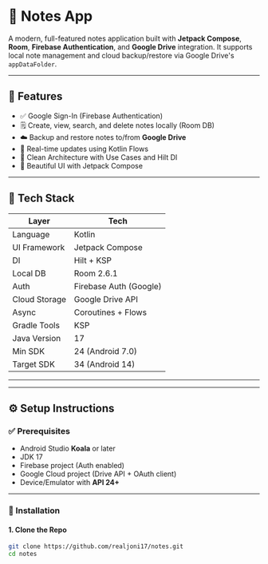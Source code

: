 # 📝 Notes App

A modern, full-featured notes application built with **Jetpack Compose**, **Room**, **Firebase Authentication**, and **Google Drive** integration. It supports local note management and cloud backup/restore via Google Drive's `appDataFolder`.

---

## 🚀 Features

- ✅ Google Sign-In (Firebase Authentication)
- 🗒️ Create, view, search, and delete notes locally (Room DB)
- ☁️ Backup and restore notes to/from **Google Drive**
- 🔁 Real-time updates using Kotlin Flows
- 🧼 Clean Architecture with Use Cases and Hilt DI
- 📱 Beautiful UI with Jetpack Compose

---

## 🧱 Tech Stack

| Layer              | Tech                         |
|-------------------|------------------------------|
| Language           | Kotlin                       |
| UI Framework       | Jetpack Compose              |
| DI                 | Hilt + KSP                   |
| Local DB           | Room 2.6.1                   |
| Auth               | Firebase Auth (Google)       |
| Cloud Storage      | Google Drive API             |
| Async              | Coroutines + Flows           |
| Gradle Tools       | KSP                          |
| Java Version       | 17                           |
| Min SDK            | 24 (Android 7.0)             |
| Target SDK         | 34 (Android 14)              |

---

---

## ⚙️ Setup Instructions

### ✅ Prerequisites

- Android Studio **Koala** or later
- JDK 17
- Firebase project (Auth enabled)
- Google Cloud project (Drive API + OAuth client)
- Device/Emulator with **API 24+**

---

### 🔧 Installation

#### 1. Clone the Repo

```bash
git clone https://github.com/realjoni17/notes.git
cd notes


